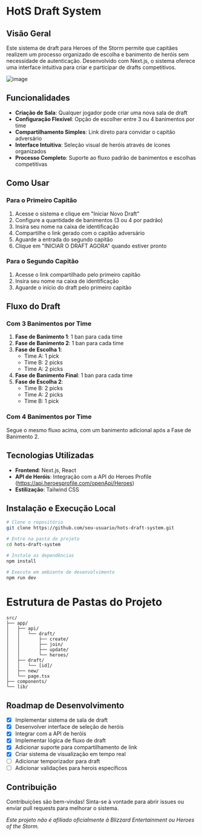# HotS Draft System

## Visão Geral

Este sistema de draft para Heroes of the Storm permite que capitães realizem um processo organizado de escolha e banimento de heróis sem necessidade de autenticação. Desenvolvido com Next.js, o sistema oferece uma interface intuitiva para criar e participar de drafts competitivos.

![image](https://github.com/user-attachments/assets/48fb9abb-3262-4dc0-847c-4684c1e02bd5)

## Funcionalidades

- **Criação de Sala**: Qualquer jogador pode criar uma nova sala de draft
- **Configuração Flexível**: Opção de escolher entre 3 ou 4 banimentos por time
- **Compartilhamento Simples**: Link direto para convidar o capitão adversário
- **Interface Intuitiva**: Seleção visual de heróis através de ícones organizados
- **Processo Completo**: Suporte ao fluxo padrão de banimentos e escolhas competitivas

## Como Usar

### Para o Primeiro Capitão

1. Acesse o sistema e clique em "Iniciar Novo Draft"
2. Configure a quantidade de banimentos (3 ou 4 por padrão)
3. Insira seu nome na caixa de identificação
4. Compartilhe o link gerado com o capitão adversário
5. Aguarde a entrada do segundo capitão
6. Clique em "INICIAR O DRAFT AGORA" quando estiver pronto

### Para o Segundo Capitão

1. Acesse o link compartilhado pelo primeiro capitão
2. Insira seu nome na caixa de identificação
3. Aguarde o início do draft pelo primeiro capitão

## Fluxo do Draft

### Com 3 Banimentos por Time

1. **Fase de Banimento 1**: 1 ban para cada time
2. **Fase de Banimento 2**: 1 ban para cada time
4. **Fase de Escolha 1**: 
   - Time A: 1 pick
   - Time B: 2 picks
   - Time A: 2 picks
5. **Fase de Banimento Final**: 1 ban para cada time
6. **Fase de Escolha 2**:
   - Time B: 2 picks
   - Time A: 2 picks
   - Time B: 1 pick

### Com 4 Banimentos por Time

Segue o mesmo fluxo acima, com um banimento adicional após a Fase de Banimento 2.

## Tecnologias Utilizadas

- **Frontend**: Next.js, React
- **API de Heróis**: Integração com a API do Heroes Profile (https://api.heroesprofile.com/openApi/Heroes)
- **Estilização**: Tailwind CSS

## Instalação e Execução Local

```bash
# Clone o repositório
git clone https://github.com/seu-usuario/hots-draft-system.git

# Entre na pasta do projeto
cd hots-draft-system

# Instale as dependências
npm install

# Execute em ambiente de desenvolvimento
npm run dev
```

# Estrutura de Pastas do Projeto

```
src/
├── app/
│   ├── api/
│   │   └── draft/
│   │       ├── create/
│   │       ├── join/
│   │       ├── update/
│   │       └── heroes/
│   ├── draft/
│   │   └── [id]/
│   ├── new/
│   └── page.tsx
├── components/
└── lib/
```

## Roadmap de Desenvolvimento

- [x] Implementar sistema de sala de draft
- [x] Desenvolver interface de seleção de heróis
- [x] Integrar com a API de heróis
- [x] Implementar lógica de fluxo de draft
- [x] Adicionar suporte para compartilhamento de link
- [x] Criar sistema de visualização em tempo real
- [ ] Adicionar temporizador para draft
- [ ] Adicionar validações para herois específicos

## Contribuição

Contribuições são bem-vindas! Sinta-se à vontade para abrir issues ou enviar pull requests para melhorar o sistema.


*Este projeto não é afiliado oficialmente à Blizzard Entertainment ou Heroes of the Storm.*
